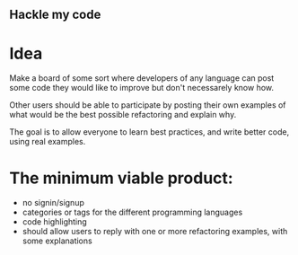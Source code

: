 ## Hackle my code

# Idea

Make a board of some sort where developers of any language can post some code they would like to improve but don't
necessarely know how.

Other users should be able to participate by posting their own examples of what would be the
best possible refactoring and explain why.

The goal is to allow everyone to learn best practices, and write better code, using real examples.

# The minimum viable product:

- no signin/signup
- categories or tags for the different programming languages
- code highlighting
- should allow users to reply with one or more refactoring examples, with some explanations
